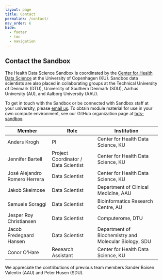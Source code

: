 ```yaml
---
layout: page
title: Contact
permalink: /contact/
nav_order: 6
hide:
  - footer
  - toc
  - navigation
---
```



## Contact the Sandbox


The Health Data Science Sandbox is coordinated by the [Center for Health Data Science](https://heads.ku.dk/)
at the University of Copenhagen (KU).  Sandbox data scientists are also placed in collaborating groups at
the Technical University of Denmark (DTU), University of Southern Denmark (SDU), Aarhus University (AU),
and Aalborg University (AAU).

To get in touch with the Sandbox or be connected with Sandbox staff at your university,
please [email us](mailto:nhds_sandbox@sund.ku.dk). To obtain module material for use in your
own compute environment, see our GitHub organization page
at [hds-sandbox](https://github.com/hds-sandbox/hds-sandbox.github.io).

| Member                        | Role                                 | Institution                        |
|-------------------------------|--------------------------------------|------------------------------------|
| Anders Krogh                  | PI                                   | Center for Health Data Science, KU |
| Jennifer Bartell              | Project Coordinator / Data Scientist | Center for Health Data Science, KU |
| José Alejandro Romero Herrera | Data Scientist                       | Center for Health Data Science, KU |
| Jakob Skelmose                | Data Scientist                       | Department of Clinical Medicine, AAU                                |
| Samuele Soraggi               | Data Scientist                       | Bioinformatics Research Centre, AU                                 |
| Jesper Roy Christiansen        | Data Scientist                       | Computerome, DTU                    |
| Jacob Fredegaard Hansen       | Data Scientist                       | Department of Biochemistry and Molecular Biology, SDU                                |
| Conor O'Hare                  | Research Assistant                   | Center for Health Data Science, KU |


We appreciate the contributions of previous team members Sander Boisen Valentin (AAU) and Peter Husen (SDU).
